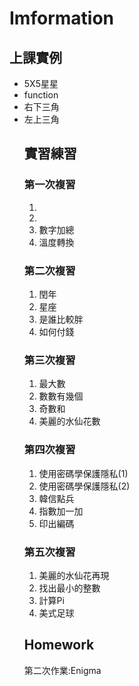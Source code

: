 # Imformation

上課實例
--------
<ul>
  <li>5X5星星</li>
  <li>function</li>
  <li>右下三角</li>
  <li>左上三角</li>

實習練習
--------
<h3>第一次複習</h3>
<ol>
  <li></li>
  <li></li>
  <li>數字加總</li>
  <li>溫度轉換</li>
</ol>
<h3>第二次複習</h3>
<ol>
  <li>閏年</li>
  <li>星座</li>
  <li>是誰比較胖</li>
  <li>如何付錢</li>
</ol>
<h3>第三次複習</h3>
<ol>
  <li>最大數</li>
  <li>數數有幾個</li>
  <li>奇數和</li>
  <li>美麗的水仙花數</li>
</ol>
<h3>第四次複習</h3>
<ol>
  <li>使用密碼學保護隱私(1)</li>
  <li>使用密碼學保護隱私(2)</li>
  <li>韓信點兵</li>
  <li>指數加一加</li>
  <li>印出編碼</li>
</ol>
<h3>第五次複習</h3>
<ol>
  <li>美麗的水仙花再現</li>
  <li>找出最小的整數</li>
  <li>計算Pi</li>
  <li>美式足球</li>
</ol>
  
Homework
--------
第二次作業:Enigma
